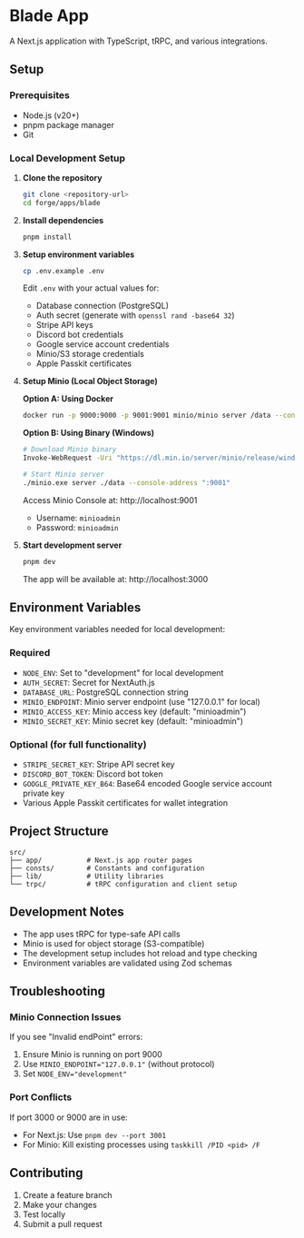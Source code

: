 # Blade App

A Next.js application with TypeScript, tRPC, and various integrations.

## Setup

### Prerequisites

- Node.js (v20+)
- pnpm package manager
- Git

### Local Development Setup

1. **Clone the repository**

   ```bash
   git clone <repository-url>
   cd forge/apps/blade
   ```

2. **Install dependencies**

   ```bash
   pnpm install
   ```

3. **Setup environment variables**

   ```bash
   cp .env.example .env
   ```

   Edit `.env` with your actual values for:

   - Database connection (PostgreSQL)
   - Auth secret (generate with `openssl rand -base64 32`)
   - Stripe API keys
   - Discord bot credentials
   - Google service account credentials
   - Minio/S3 storage credentials
   - Apple Passkit certificates

4. **Setup Minio (Local Object Storage)**

   **Option A: Using Docker**

   ```bash
   docker run -p 9000:9000 -p 9001:9001 minio/minio server /data --console-address ":9001"
   ```

   **Option B: Using Binary (Windows)**

   ```bash
   # Download Minio binary
   Invoke-WebRequest -Uri "https://dl.min.io/server/minio/release/windows-amd64/minio.exe" -OutFile "minio.exe"

   # Start Minio server
   ./minio.exe server ./data --console-address ":9001"
   ```

   Access Minio Console at: http://localhost:9001

   - Username: `minioadmin`
   - Password: `minioadmin`

5. **Start development server**

   ```bash
   pnpm dev
   ```

   The app will be available at: http://localhost:3000

## Environment Variables

Key environment variables needed for local development:

### Required

- `NODE_ENV`: Set to "development" for local development
- `AUTH_SECRET`: Secret for NextAuth.js
- `DATABASE_URL`: PostgreSQL connection string
- `MINIO_ENDPOINT`: Minio server endpoint (use "127.0.0.1" for local)
- `MINIO_ACCESS_KEY`: Minio access key (default: "minioadmin")
- `MINIO_SECRET_KEY`: Minio secret key (default: "minioadmin")

### Optional (for full functionality)

- `STRIPE_SECRET_KEY`: Stripe API secret key
- `DISCORD_BOT_TOKEN`: Discord bot token
- `GOOGLE_PRIVATE_KEY_B64`: Base64 encoded Google service account private key
- Various Apple Passkit certificates for wallet integration

## Project Structure

```
src/
├── app/           # Next.js app router pages
├── consts/        # Constants and configuration
├── lib/           # Utility libraries
└── trpc/          # tRPC configuration and client setup
```

## Development Notes

- The app uses tRPC for type-safe API calls
- Minio is used for object storage (S3-compatible)
- The development setup includes hot reload and type checking
- Environment variables are validated using Zod schemas

## Troubleshooting

### Minio Connection Issues

If you see "Invalid endPoint" errors:

1. Ensure Minio is running on port 9000
2. Use `MINIO_ENDPOINT="127.0.0.1"` (without protocol)
3. Set `NODE_ENV="development"`

### Port Conflicts

If port 3000 or 9000 are in use:

- For Next.js: Use `pnpm dev --port 3001`
- For Minio: Kill existing processes using `taskkill /PID <pid> /F`

## Contributing

1. Create a feature branch
2. Make your changes
3. Test locally
4. Submit a pull request
